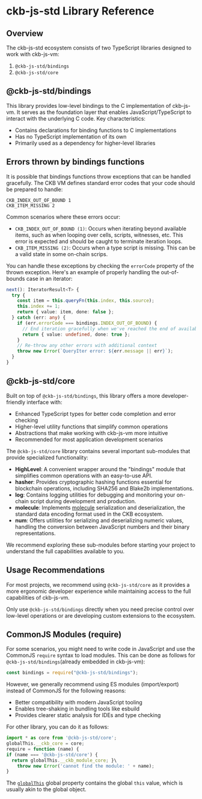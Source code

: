 # ckb-js-std Library Reference

## Overview

The ckb-js-std ecosystem consists of two TypeScript libraries designed to work with ckb-js-vm:

1. `@ckb-js-std/bindings`
2. `@ckb-js-std/core`


## @ckb-js-std/bindings

This library provides low-level bindings to the C implementation of ckb-js-vm. It serves as the foundation layer
that enables JavaScript/TypeScript to interact with the underlying C code. Key characteristics:

- Contains declarations for binding functions to C implementations
- Has no TypeScript implementation of its own
- Primarily used as a dependency for higher-level libraries

## Errors thrown by bindings functions

It is possible that bindings functions throw exceptions that can be handled gracefully. The CKB VM defines
standard error codes that your code should be prepared to handle:

  ```
  CKB_INDEX_OUT_OF_BOUND 1
  CKB_ITEM_MISSING 2
  ```

Common scenarios where these errors occur:
- `CKB_INDEX_OUT_OF_BOUND (1)`: Occurs when iterating beyond available items, such as when looping over cells,
  scripts, witnesses, etc. This error is expected and should be caught to terminate iteration loops.
- `CKB_ITEM_MISSING (2)`: Occurs when a type script is missing. This can be a valid state in some on-chain scrips.

You can handle these exceptions by checking the `errorCode` property of the thrown exception. Here's an example
of properly handling the out-of-bounds case in an iterator:

  ```typescript
  next(): IteratorResult<T> {
    try {
      const item = this.queryFn(this.index, this.source);
      this.index += 1;
      return { value: item, done: false };
    } catch (err: any) {
      if (err.errorCode === bindings.INDEX_OUT_OF_BOUND) {
        // End iteration gracefully when we've reached the end of available items
        return { value: undefined, done: true };
      }
      // Re-throw any other errors with additional context
      throw new Error(`QueryIter error: ${err.message || err}`);
    }
  }
  ```

## @ckb-js-std/core

Built on top of `@ckb-js-std/bindings`, this library offers a more developer-friendly interface with:

- Enhanced TypeScript types for better code completion and error checking
- Higher-level utility functions that simplify common operations
- Abstractions that make working with ckb-js-vm more intuitive
- Recommended for most application development scenarios

The `@ckb-js-std/core` library contains several important sub-modules that provide specialized functionality:

- **HighLevel**: A convenient wrapper around the "bindings" module that simplifies common operations with an
  easy-to-use API.
- **hasher**: Provides cryptographic hashing functions essential for blockchain operations, including SHA256
  and Blake2b implementations.
- **log**: Contains logging utilities for debugging and monitoring your on-chain script during development and
  production.
- **molecule**: Implements [molecule](https://github.com/nervosnetwork/rfcs/blob/master/rfcs/0008-serialization/0008-serialization.md)
  serialization and deserialization, the standard data encoding format used in the CKB ecosystem.
- **num**: Offers utilities for serializing and deserializing numeric values, handling the conversion between
  JavaScript numbers and their binary representations.

We recommend exploring these sub-modules before starting your project to understand the full capabilities
available to you.

## Usage Recommendations

For most projects, we recommend using `@ckb-js-std/core` as it provides a more ergonomic developer experience
while maintaining access to the full capabilities of ckb-js-vm.

Only use `@ckb-js-std/bindings` directly when you need precise control over low-level operations or are
developing custom extensions to the ecosystem.

## CommonJS Modules (require)

For some scenarios, you might need to write code in JavaScript and use the CommonJS `require` syntax to load
modules. This can be done as follows for `@ckb-js-std/bindings`(already embedded in ckb-js-vm):

  ```js
  const bindings = require("@ckb-js-std/bindings");
  ```

However, we generally recommend using ES modules (import/export) instead of CommonJS for the following reasons:

- Better compatibility with modern JavaScript tooling
- Enables tree-shaking in bundling tools like esbuild
- Provides clearer static analysis for IDEs and type checking

For other library, you can do it as follows:
  ```typescript
  import * as core from '@ckb-js-std/core';
  globalThis.__ckb_core = core;
  require = function (name) {
  if (name === '@ckb-js-std/core') {
    return globalThis.__ckb_module_core; }\
      throw new Error('cannot find the module: ' + name);
  }
  ```
The [`globalThis`](https://developer.mozilla.org/en-US/docs/Web/JavaScript/Reference/Global_Objects/globalThis) global
property contains the global `this` value, which is usually akin to the global object.

